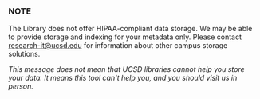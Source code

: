 ### NOTE

The Library does not offer HIPAA-compliant data storage. We may be able to provide storage and indexing for your metadata only. Please contact research-it@ucsd.edu for information about other campus storage solutions.

*This message does not mean that UCSD libraries cannot help you store your data. It means this tool can't help you, and you should visit us in person.*
